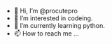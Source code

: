 - 👋 Hi, I’m @procutepro
- 👀 I’m interested in codeing.
- 🌱 I’m currently learning python.
- 📫 How to reach me ...

<!---
procutepro/procutepro is a ✨ special ✨ repository because its `README.md` (this file) appears on your GitHub profile.
You can click the Preview link to take a look at your changes.
--->
